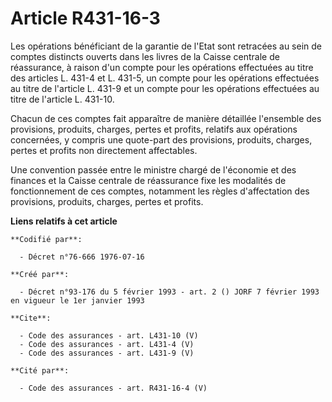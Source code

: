 # Article R431-16-3

Les opérations bénéficiant de la garantie de l'Etat sont retracées au sein de comptes distincts ouverts dans les livres de la
Caisse centrale de réassurance, à raison d'un compte pour les opérations effectuées au titre des articles L. 431-4 et L.
431-5, un compte pour les opérations effectuées au titre de l'article L. 431-9 et un compte pour les opérations effectuées au
titre de l'article L. 431-10. 

Chacun de ces comptes fait apparaître de manière détaillée l'ensemble des provisions, produits, charges, pertes et profits,
relatifs aux opérations concernées, y compris une quote-part des provisions, produits, charges, pertes et profits non
directement affectables. 

Une convention passée entre le ministre chargé de l'économie et des finances et la Caisse centrale de réassurance fixe les
modalités de fonctionnement de ces comptes, notamment les règles d'affectation des provisions, produits, charges, pertes et
profits.

**Liens relatifs à cet article**

	**Codifié par**:

	  - Décret n°76-666 1976-07-16

	**Créé par**:

	  - Décret n°93-176 du 5 février 1993 - art. 2 () JORF 7 février 1993 en vigueur le 1er janvier 1993

	**Cite**:

	  - Code des assurances - art. L431-10 (V)
	  - Code des assurances - art. L431-4 (V)
	  - Code des assurances - art. L431-9 (V)

	**Cité par**:

	  - Code des assurances - art. R431-16-4 (V)
